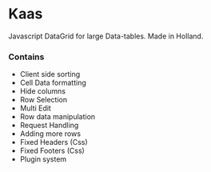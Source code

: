 # Kaas

Javascript DataGrid for large Data-tables. 
Made in Holland. 

### Contains
* Client side sorting
* Cell Data formatting
* Hide columns
* Row Selection 
* Multi Edit
* Row data manipulation
* Request Handling
* Adding more rows
* Fixed Headers (Css)
* Fixed Footers (Css)
* Plugin system   